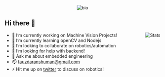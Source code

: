 <center><img src="https://i.imgur.com/IjxKlOy.gif" alt="bio"></center>

## Hi there 👋

<img src="https://github-readme-stats.vercel.app/api/?username=AnshumanFauzdar&show_icons=true&title_color=fff&icon_color=79ff97&text_color=9f9f9f&bg_color=151515" alt="Stats" align="right">

- 🔭 I’m currently working on Machine Vision Projects!
- 🌱 I’m currently learning openCV and Nodejs
- 👯 I’m looking to collaborate on robotics/automation
- 🤔 I’m looking for help with backend!
- 💬 Ask me about embedded engineering
- 📫 fauzdaranshuman@gmail.com
- ⚡ Hit me up on [twitter](https://twitter.com/anshumanfauzdar) to discuss on robotics!
